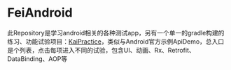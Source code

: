 # FeiAndroid

此Repository是学习android相关的各种测试app，另有一个单一的gradle构建的练习、功能试验项目：[KaiPractice](https://github.com/qianhk/KaiPractice)，类似与Android官方示例ApiDemo，总入口是个列表，点击每项进入不同的试验，包含UI、动画、Rx、Retrofit、DataBinding、AOP等

